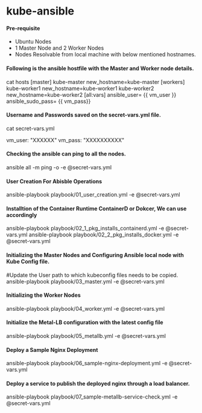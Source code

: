 # kube-ansible
 
#### Pre-requisite
-  Ubuntu Nodes
-  1 Master Node and 2 Worker Nodes
-  Nodes Resolvable from local machine with below mentioned hostnames.

#### Following is the ansible hostfile with the Master and Worker node details. 
cat hosts 
    [master]
    kube-master  new_hostname=kube-master
    [workers]
    kube-worker1 new_hostname=kube-worker1
    kube-worker2 new_hostname=kube-worker2
    [all:vars]
    ansible_user= {{ vm_user }}
    ansible_sudo_pass= {{ vm_pass}}


#### Username and Passwords saved on the secret-vars.yml file.
cat secret-vars.yml 

vm_user: "XXXXXX"
vm_pass: "XXXXXXXXXX"


#### Checking the ansible can ping to all the nodes.
ansible all -m ping -o -e @secret-vars.yml


#### User Creation For Abisble Operations
ansible-playbook playbook/01_user_creation.yml -e @secret-vars.yml

#### Installtion of the Container Runtime ContainerD or Dokcer, We can use accordingly
ansible-playbook playbook/02_1_pkg_installs_containerd.yml -e @secret-vars.yml
ansible-playbook playbook/02_2_pkg_installs_docker.yml -e @secret-vars.yml

#### Initializing the Master Nodes and Configuring Ansible local node with Kube Config file. 
#Update the User path to which kubeconfig files needs to be copied. 
ansible-playbook playbook/03_master.yml -e @secret-vars.yml

#### Initializing the Worker Nodes
 ansible-playbook playbook/04_worker.yml -e @secret-vars.yml

#### Initialize the Metal-LB configuration with the latest config file
ansible-playbook playbook/05_metallb.yml -e @secret-vars.yml


#### Deploy a Sample Nginx Deployment 
ansible-playbook playbook/06_sample-nginx-deployment.yml -e @secret-vars.yml

#### Deploy a service to publish the deployed nginx through a load balancer. 
ansible-playbook playbook/07_sample-metallb-service-check.yml -e @secret-vars.yml






